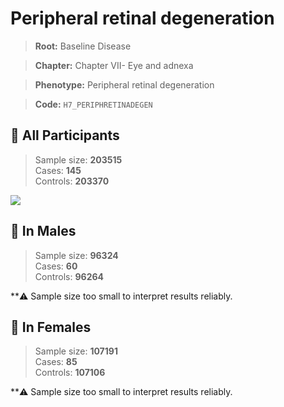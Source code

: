 # Peripheral retinal degeneration

> **Root:** Baseline Disease  

> **Chapter:** Chapter VII- Eye and adnexa  

> **Phenotype:** Peripheral retinal degeneration  

> **Code:** `H7_PERIPHRETINADEGEN`

## 🧪 All Participants  
> Sample size: **203515**  
> Cases: **145**  
> Controls: **203370**
<img src="/Disease/Figures/ALL/Incidence/H7_PERIPHRETINADEGEN.png"/>
<CsvTable src="/Disease/Data/ALL/Incidence/COX_H7_PERIPHRETINADEGEN.csv" label="🔍 View full results" />

## 👨 In Males  
> Sample size: **96324**  
> Cases: **60**  
> Controls: **96264**

**⚠️ Sample size too small to interpret results reliably.


## 👩 In Females  
> Sample size: **107191**  
> Cases: **85**  
> Controls: **107106**

**⚠️ Sample size too small to interpret results reliably.

